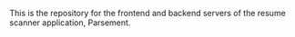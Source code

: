 This is the repository for the frontend and backend servers of the resume scanner application, Parsement.
